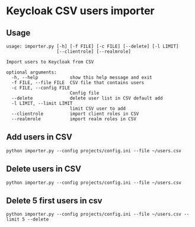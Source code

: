 # Keycloak CSV users importer

## Usage
```
usage: importer.py [-h] [-f FILE] [-c FILE] [--delete] [-l LIMIT]
                   [--clientrole] [--realmrole]

Import users to Keycloak from CSV

optional arguments:
  -h, --help            show this help message and exit
  -f FILE, --file FILE  CSV file that contains users
  -c FILE, --config FILE
                        Config file
  --delete              delete user list in CSV default add
  -l LIMIT, --limit LIMIT
                        limit CSV user to add
  --clientrole          import client roles in CSV
  --realmrole           import realm roles in CSV
```

## Add users in CSV
`python importer.py --config projects/config.ini --file ~/users.csv`

## Delete users in CSV
`python importer.py --config projects/config.ini --file ~/users.csv`

## Delete 5 first users in csv
`python importer.py --config projects/config.ini --file ~/users.csv --limit 5 --delete`